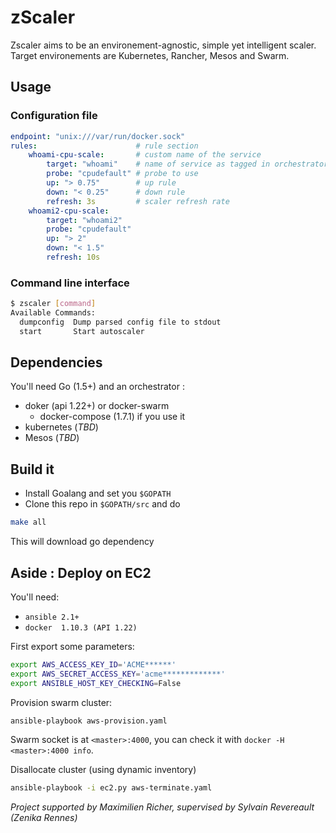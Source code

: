 zScaler
=======

Zscaler aims to be an environement-agnostic, simple yet intelligent scaler. Target environements are Kubernetes, Rancher, Mesos and Swarm.

Usage
-----

### Configuration file

```YAML
endpoint: "unix:///var/run/docker.sock"
rules:                      # rule section
    whoami-cpu-scale:       # custom name of the service
        target: "whoami"    # name of service as tagged in orchestrator
        probe: "cpudefault" # probe to use
        up: "> 0.75"        # up rule
        down: "< 0.25"      # down rule
        refresh: 3s         # scaler refresh rate
    whoami2-cpu-scale:
        target: "whoami2"
        probe: "cpudefault"
        up: "> 2"
        down: "< 1.5"
        refresh: 10s
```

### Command line interface

```BASH
$ zscaler [command]
Available Commands:
  dumpconfig  Dump parsed config file to stdout
  start       Start autoscaler
```

Dependencies
------------

You'll need Go (1.5+) and an orchestrator :
* doker (api 1.22+) or docker-swarm
    * docker-compose (1.7.1) if you use it
* kubernetes (_TBD_)
* Mesos (_TBD_)

Build it
--------
- Install Goalang and set you `$GOPATH`
- Clone this repo in `$GOPATH/src` and do
```BASH
make all
```
This will download go dependency

Aside : Deploy on EC2
-------------

You'll need:
- `ansible 2.1+`
- `docker  1.10.3 (API 1.22)`

First export some parameters:
```BASH
export AWS_ACCESS_KEY_ID='ACME******'
export AWS_SECRET_ACCESS_KEY='acme*************'
export ANSIBLE_HOST_KEY_CHECKING=False
```

Provision swarm cluster:
```BASH
ansible-playbook aws-provision.yaml
```

Swarm socket is at `<master>:4000`, you can check it with `docker -H <master>:4000 info`.

Disallocate cluster (using dynamic inventory)
```BASH
ansible-playbook -i ec2.py aws-terminate.yaml
```

_Project supported by Maximilien Richer, supervised by Sylvain Revereault (Zenika Rennes)_
